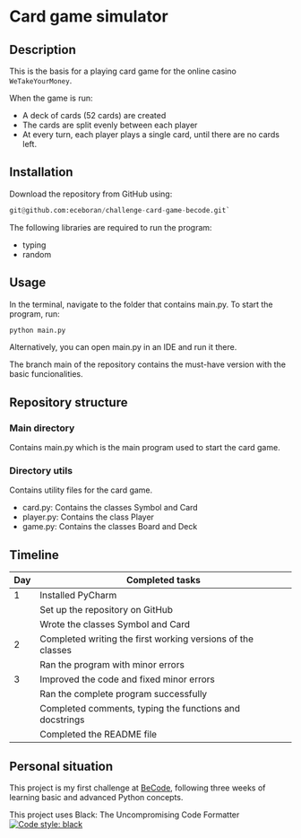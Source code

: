 # Card game simulator

## Description
This is the basis for a playing card game for the online casino `WeTakeYourMoney`.

When the game is run:
- A deck of cards (52 cards) are created
- The cards are split evenly between each player
- At every turn, each player plays a single card, until there are no cards left.

## Installation
Download the repository from GitHub using:
```python
git@github.com:eceboran/challenge-card-game-becode.git`
```
The following libraries are required to run the program:
- typing
- random

## Usage
In the terminal, navigate to the folder that contains main.py. To start the program, run:
```python
python main.py
```
Alternatively, you can open main.py in an IDE and run it there.

The branch main of the repository contains the must-have version with the basic funcionalities.


## Repository structure

### Main directory
Contains main.py which is the main program used to start the card game.
### Directory utils
Contains utility files for the card game.
- card.py: Contains the classes Symbol and Card
- player.py: Contains the class Player
- game.py: Contains the classes Board and Deck
 
## Timeline

| Day  | Completed tasks                                                |
| ---- | -------------------------------------------------------------- |
| 1    | Installed PyCharm 												|
|      | Set up the repository on GitHub                  				|
|      | Wrote the classes Symbol and Card                				|
| 2    | Completed writing the first working versions of the classes	|
|      | Ran the program with minor errors                      		|
| 3    | Improved the code and fixed minor errors        				|
|      | Ran the complete program successfully                          |
|      | Completed comments, typing the functions and docstrings       	|
|      | Completed the README file                     					|


## Personal situation
This project is my first challenge at [BeCode](https://becode.org/), following three weeks of learning basic and advanced Python concepts.



This project uses Black: The Uncompromising Code Formatter
[![Code style: black](https://img.shields.io/badge/code%20style-black-000000.svg)](https://github.com/psf/black)
